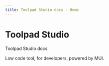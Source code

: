 ```yaml
---
title: Toolpad Studio docs - Home
---
```


# Toolpad Studio

<p class="description">Toolpad Studio docs</p>

Low code tool, for developers, powered by MUI.
